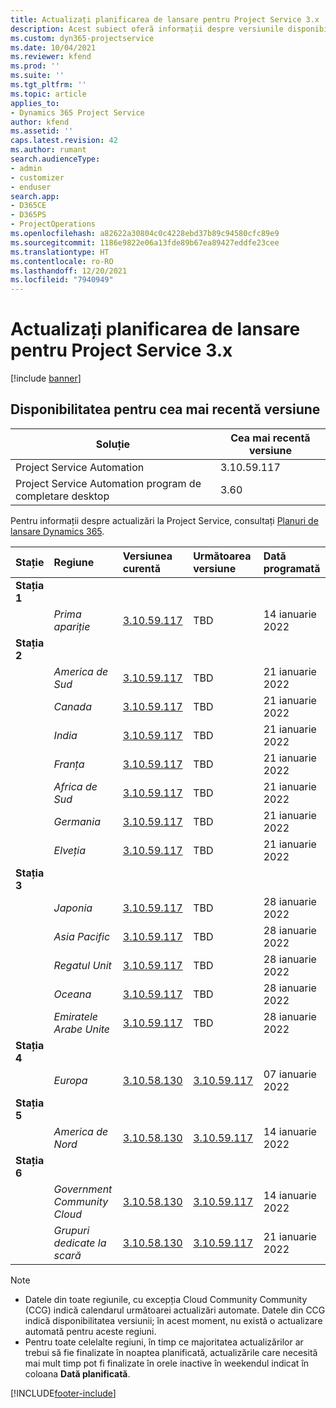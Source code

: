 ```yaml
---
title: Actualizați planificarea de lansare pentru Project Service 3.x
description: Acest subiect oferă informații despre versiunile disponibile și viitoare ale Dynamics 365 Project Service Automation.
ms.custom: dyn365-projectservice
ms.date: 10/04/2021
ms.reviewer: kfend
ms.prod: ''
ms.suite: ''
ms.tgt_pltfrm: ''
ms.topic: article
applies_to:
- Dynamics 365 Project Service
author: kfend
ms.assetid: ''
caps.latest.revision: 42
ms.author: rumant
search.audienceType:
- admin
- customizer
- enduser
search.app:
- D365CE
- D365PS
- ProjectOperations
ms.openlocfilehash: a82622a30804c0c4228ebd37b89c94580cfc89e9
ms.sourcegitcommit: 1186e9822e06a13fde89b67ea89427eddfe23cee
ms.translationtype: HT
ms.contentlocale: ro-RO
ms.lasthandoff: 12/20/2021
ms.locfileid: "7940949"
---
```

# <a name="update-release-schedule-for-project-service-3x"></a>Actualizați planificarea de lansare pentru Project Service 3.x

[!include [banner](../includes/psa-now-project-operations.md)]

## <a name="latest-version-availability"></a>Disponibilitatea pentru cea mai recentă versiune

| Soluție  | Cea mai recentă versiune |
|-------|----|
| Project Service Automation    | 3.10.59.117 |
| Project Service Automation program de completare desktop                | 3.60          |

Pentru informații despre actualizări la Project Service, consultați [Planuri de lansare Dynamics 365](/dynamics365/release-plans/). 

| Stație  | Regiune | Versiunea curentă | Următoarea versiune |  Dată programată
| :---   | :---   | :---   | :---   |:---   |         
|<strong>Stația 1</strong> | |  |  | |
| | <i>Prima apariție</i> | [3.10.59.117](whats-new-ur-38.md) | TBD | 14 ianuarie 2022
|<strong>Stația 2</strong> | |  |  | |
| | <i>America de Sud</i> | [3.10.59.117](whats-new-ur-38.md) | TBD | 21 ianuarie 2022
| | <i>Canada</i> | [3.10.59.117](whats-new-ur-38.md) | TBD | 21 ianuarie 2022
| | <i>India</i> | [3.10.59.117](whats-new-ur-38.md) | TBD | 21 ianuarie 2022
| | <i>Franța</i> | [3.10.59.117](whats-new-ur-38.md) | TBD | 21 ianuarie 2022
| | <i>Africa de Sud</i> | [3.10.59.117](whats-new-ur-38.md) | TBD | 21 ianuarie 2022
| | <i>Germania</i> | [3.10.59.117](whats-new-ur-38.md) | TBD | 21 ianuarie 2022
| | <i>Elveția</i> | [3.10.59.117](whats-new-ur-38.md) | TBD | 21 ianuarie 2022
|<strong>Stația 3</strong> | |  |  | |
| | <i>Japonia</i> | [3.10.59.117](whats-new-ur-38.md) | TBD | 28 ianuarie 2022
| | <i>Asia Pacific</i> | [3.10.59.117](whats-new-ur-38.md) | TBD | 28 ianuarie 2022
| | <i>Regatul Unit</i> | [3.10.59.117](whats-new-ur-38.md) | TBD | 28 ianuarie 2022
| | <i>Oceana</i> | [3.10.59.117](whats-new-ur-38.md) | TBD | 28 ianuarie 2022
| | <i>Emiratele Arabe Unite</i> | [3.10.59.117](whats-new-ur-38.md) | TBD | 28 ianuarie 2022
|<strong>Stația 4</strong> | |  |  | |
| | <i>Europa</i> | [3.10.58.130](whats-new-ur-37-5.md) | [3.10.59.117](whats-new-ur-38.md) | 07 ianuarie 2022
|<strong>Stația 5</strong> | |  |  | |
| | <i>America de Nord</i> | [3.10.58.130](whats-new-ur-37-5.md) | [3.10.59.117](whats-new-ur-38.md) | 14 ianuarie 2022
|<strong>Stația 6</strong> | |  |  | |
| | <i>Government Community Cloud</i> | [3.10.58.130](whats-new-ur-37-5.md) | [3.10.59.117](whats-new-ur-38.md) | 14 ianuarie 2022
| | <i>Grupuri dedicate la scară</i> | [3.10.58.130](whats-new-ur-37-5.md) | [3.10.59.117](whats-new-ur-38.md) | 21 ianuarie 2022



>[!Note]
> - Datele din toate regiunile, cu excepția Cloud Community Community (CCG) indică calendarul următoarei actualizări automate. Datele din CCG indică disponibilitatea versiunii; în acest moment, nu există o actualizare automată pentru aceste regiuni.
> - Pentru toate celelalte regiuni, în timp ce majoritatea actualizărilor ar trebui să fie finalizate în noaptea planificată, actualizările care necesită mai mult timp pot fi finalizate în orele inactive în weekendul indicat în coloana **Dată planificată**.


[!INCLUDE[footer-include](../includes/footer-banner.md)]
